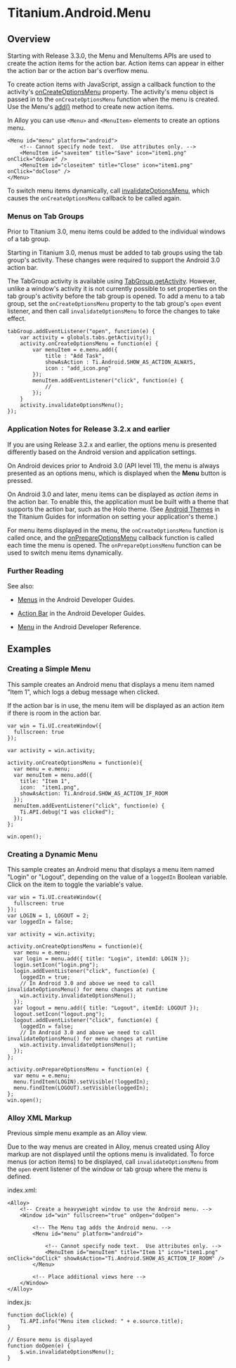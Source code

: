 # Titanium.Android.Menu

<ProxySummary/>

## Overview

Starting with Release 3.3.0, the Menu and MenuItems APIs are used to create the action items
for the action bar. Action items can appear in either the action bar or the action bar's
overflow menu.

To create action items with JavaScript, assign a callback function to the activity's
[onCreateOptionsMenu](Titanium.Android.Activity.onCreateOptionsMenu) property.
The activity's menu object is passed in to the `onCreateOptionsMenu` function when the menu is created.
Use the Menu's [add()](Titanium.Android.Menu.add) method to create new action items.

In Alloy you can use `<Menu>` and `<MenuItem>` elements to create an options menu.

    <Menu id="menu" platform="android">
        <!-- Cannot specify node text.  Use attributes only. -->
        <MenuItem id="saveitem" title="Save" icon="item1.png" onClick="doSave" />
        <MenuItem id="closeitem" title="Close" icon="item1.png" onClick="doClose" />
    </Menu>

To switch menu items dynamically, call
[invalidateOptionsMenu](Titanium.Android.Activity.invalidateOptionsMenu), which causes
the `onCreateOptionsMenu` callback to be called again.

### Menus on Tab Groups

Prior to Titanium 3.0, menu items could be added to the individual windows of a tab
group.

Starting in Titanium 3.0, menus must be added to tab groups using the tab group's
activity. These changes were required to support the Android 3.0 action bar.

The TabGroup activity is available using [TabGroup.getActivity](Titanium.UI.TabGroup.getActivity).
However, unlike a window's activity it is not currently possible to set properties on
the tab group's activity before the tab group is opened. To add a menu to a tab group,
set the `onCreateOptionsMenu` property to the tab group's `open` event listener, and
then call `invalidateOptionsMenu` to force the changes to take effect.

    tabGroup.addEventListener("open", function(e) {
        var activity = globals.tabs.getActivity();
        activity.onCreateOptionsMenu = function(e) {
            var menuItem = e.menu.add({
                title : "Add Task",
                showAsAction : Ti.Android.SHOW_AS_ACTION_ALWAYS,
                icon : "add_icon.png"
            });
            menuItem.addEventListener("click", function(e) {
                //
            });
        }
        activity.invalidateOptionsMenu();
    });


### Application Notes for Release 3.2.x and earlier

If you are using Release 3.2.x and earlier, the options menu is presented differently
based on the Android version and application settings.

On Android devices prior to Android 3.0 (API level 11), the menu is always presented
as an options menu, which is displayed when the **Menu** button is pressed.

On Android 3.0 and later, menu items can be displayed as _action items_ in the action
bar. To enable this, the application must be built with a theme that supports the
action bar, such as the Holo theme. (See
[Android Themes](https://docs.appcelerator.com/platform/latest/#!/guide/Android_Themes) in
the Titanium Guides for information on setting your application's theme.)

For menu items displayed in the menu, the `onCreateOptionsMenu` function is called
once, and the [onPrepareOptionsMenu](Titanium.Android.Activity.onPrepareOptionsMenu) callback function is called each
time the menu is opened. The `onPrepareOptionsMenu` function can be used to switch menu items dynamically.

### Further Reading

See also:

*   [Menus](https://developer.android.com/guide/topics/ui/menus.html) in the
    Android Developer Guides.

*   [Action Bar](https://developer.android.com/guide/topics/ui/actionbar.html) in
    the Android Developer Guides.

*   [Menu](https://developer.android.com/reference/android/view/Menu.html)
    in the Android Developer Reference.

## Examples

### Creating a Simple Menu

This sample creates an Android menu that displays a menu item named "Item 1",
which logs a debug message when clicked.

If the action bar is in use, the menu item will be displayed as an action item if there is room in the action bar.

    var win = Ti.UI.createWindow({
      fullscreen: true
    });

    var activity = win.activity;

    activity.onCreateOptionsMenu = function(e){
      var menu = e.menu;
      var menuItem = menu.add({
        title: "Item 1",
        icon:  "item1.png",
        showAsAction: Ti.Android.SHOW_AS_ACTION_IF_ROOM
      });
      menuItem.addEventListener("click", function(e) {
        Ti.API.debug("I was clicked");
      });
    };

    win.open();

### Creating a Dynamic Menu

This sample creates an Android menu that displays a menu item named
"Login" or "Logout", depending on the value of a `loggedIn` Boolean variable.
Click on the item to toggle the variable's value.

    var win = Ti.UI.createWindow({
      fullscreen: true
    });
    var LOGIN = 1, LOGOUT = 2;
    var loggedIn = false;

    var activity = win.activity;

    activity.onCreateOptionsMenu = function(e){
      var menu = e.menu;
      var login = menu.add({ title: "Login", itemId: LOGIN });
      login.setIcon("login.png");
      login.addEventListener("click", function(e) {
        loggedIn = true;
        // In Android 3.0 and above we need to call invalidateOptionsMenu() for menu changes at runtime
        win.activity.invalidateOptionsMenu();
      });
      var logout = menu.add({ title: "Logout", itemId: LOGOUT });
      logout.setIcon("logout.png");
      logout.addEventListener("click", function(e) {
        loggedIn = false;
        // In Android 3.0 and above we need to call invalidateOptionsMenu() for menu changes at runtime
        win.activity.invalidateOptionsMenu();
      });
    };

    activity.onPrepareOptionsMenu = function(e) {
      var menu = e.menu;
      menu.findItem(LOGIN).setVisible(!loggedIn);
      menu.findItem(LOGOUT).setVisible(loggedIn);
    };
    win.open();

### Alloy XML Markup

Previous simple menu example as an Alloy view.

Due to the way menus are created in Alloy, menus created using Alloy markup are not
displayed until the options menu is invalidated. To force menus (or action items)
to be displayed, call `invalidateOptionsMenu` from the `open` event listener of the window or tab group
where the menu is defined.

index.xml:

    <Alloy>
        <!-- Create a heavyweight window to use the Android menu. -->
        <Window id="win" fullscreen="true" onOpen="doOpen">

            <!-- The Menu tag adds the Android menu. -->
            <Menu id="menu" platform="android">

                <!-- Cannot specify node text.  Use attributes only. -->
                <MenuItem id="menuItem" title="Item 1" icon="item1.png" onClick="doClick" showAsAction="Ti.Android.SHOW_AS_ACTION_IF_ROOM" />
            </Menu>

            <!-- Place additional views here -->
        </Window>
    </Alloy>

index.js:

    function doClick(e) {
        Ti.API.info("Menu item clicked: " + e.source.title);
    }

    // Ensure menu is displayed
    function doOpen(e) {
        $.win.invalidateOptionsMenu();
    }

<ApiDocs/>
